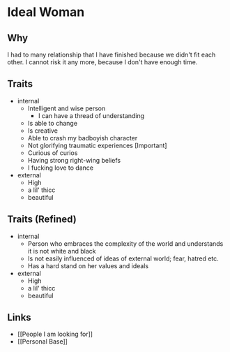 # Ideal Woman

## Why

I had to many relationship that I have finished because we didn't fit each other.
I cannot risk it any more, because I don't have enough time.

## Traits

- internal
    - Intelligent and wise person
        - I can have a thread of understanding
    - Is able to change
    - Is creative
    - Able to crash my badboyish character
    - Not glorifying traumatic experiences [Important]
    - Curious of curios 
    - Having strong right-wing beliefs
    - I fucking love to dance
- external
    - High
    - a lil' thicc
    - beautiful

## Traits (Refined)

- internal
    - Person who embraces the complexity of the world and understands it is not white and black
    - Is not easily influenced of ideas of external world; fear, hatred etc.
    - Has a hard stand on her values and ideals
- external
    - High
    - a lil' thicc
    - beautiful

## Links

- [[People I am looking for]]
- [[Personal Base]]
